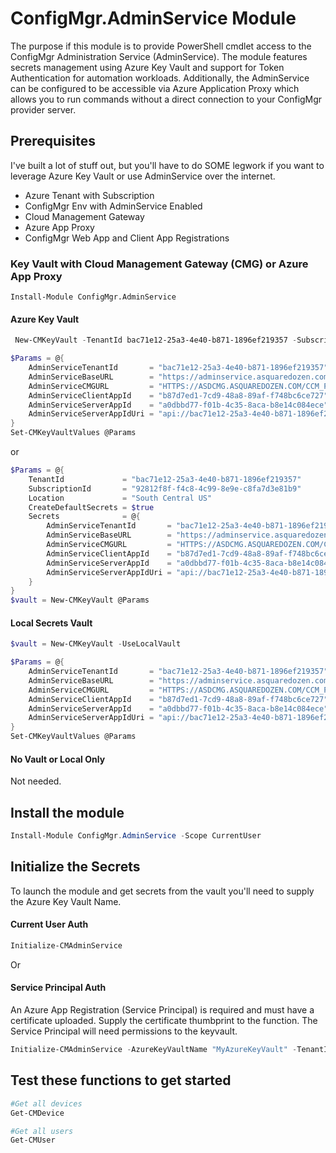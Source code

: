 # ConfigMgr.AdminService Module

The purpose if this module is to provide PowerShell cmdlet access to the ConfigMgr Administration Service (AdminService). The module features secrets management using Azure Key Vault and support for Token Authentication for automation workloads. Additionally, the AdminService can be configured to be accessible via Azure Application Proxy which allows you to run commands without a direct connection to your ConfigMgr provider server.

## Prerequisites

I've built a lot of stuff out, but you'll have to do SOME legwork if you want to leverage Azure Key Vault or use AdminService over the internet.

- Azure Tenant with Subscription
- ConfigMgr Env with AdminService Enabled
- Cloud Management Gateway
- Azure App Proxy
- ConfigMgr Web App and Client App Registrations

### Key Vault with Cloud Management Gateway (CMG) or Azure App Proxy

`Install-Module ConfigMgr.AdminService`

#### Azure Key Vault

```powershell
 New-CMKeyVault -TenantId bac71e12-25a3-4e40-b871-1896ef219357 -SubscriptionId 92812f8f-f4c8-4c99-8e9e-c8fa7d3e81b9 -Location "South Central US"

$Params = @{
    AdminServiceTenantId       = "bac71e12-25a3-4e40-b871-1896ef219357"
    AdminServiceBaseURL        = "https://adminservice.asquaredozen.com/AdminService_TokenAuth"
    AdminServiceCMGURL         = "HTTPS://ASDCMG.ASQUAREDOZEN.COM/CCM_Proxy_ServerAuth/72057594037927869/AdminService"
    AdminServiceClientAppId    = "b87d7ed1-7cd9-48a8-89af-f748bc6ce727"
    AdminServiceServerAppId    = "a0dbbd77-f01b-4c35-8aca-b8e14c084ece"
    AdminServiceServerAppIdUri = "api://bac71e12-25a3-4e40-b871-1896ef219357/a0dbbd77-f01b-4c35-8aca-b8e14c084ece"
}
Set-CMKeyVaultValues @Params
```

or

```powershell
$Params = @{
    TenantId             = "bac71e12-25a3-4e40-b871-1896ef219357"
    SubscriptionId       = "92812f8f-f4c8-4c99-8e9e-c8fa7d3e81b9"
    Location             = "South Central US"
    CreateDefaultSecrets = $true
    Secrets              = @{
        AdminServiceTenantId       = "bac71e12-25a3-4e40-b871-1896ef219357"
        AdminServiceBaseURL        = "https://adminservice.asquaredozen.com/AdminService_TokenAuth"
        AdminServiceCMGURL         = "HTTPS://ASDCMG.ASQUAREDOZEN.COM/CCM_Proxy_ServerAuth/72057594037927869/AdminService"
        AdminServiceClientAppId    = "b87d7ed1-7cd9-48a8-89af-f748bc6ce727"
        AdminServiceServerAppId    = "a0dbbd77-f01b-4c35-8aca-b8e14c084ece"
        AdminServiceServerAppIdUri = "api://bac71e12-25a3-4e40-b871-1896ef219357/a0dbbd77-f01b-4c35-8aca-b8e14c084ece"
    }
}
$vault = New-CMKeyVault @Params
```

#### Local Secrets Vault

```powershell
$vault = New-CMKeyVault -UseLocalVault

$Params = @{
    AdminServiceTenantId       = "bac71e12-25a3-4e40-b871-1896ef219357"
    AdminServiceBaseURL        = "https://adminservice.asquaredozen.com/AdminService_TokenAuth"
    AdminServiceCMGURL         = "HTTPS://ASDCMG.ASQUAREDOZEN.COM/CCM_Proxy_ServerAuth/72057594037927869/AdminService"
    AdminServiceClientAppId    = "b87d7ed1-7cd9-48a8-89af-f748bc6ce727"
    AdminServiceServerAppId    = "a0dbbd77-f01b-4c35-8aca-b8e14c084ece"
    AdminServiceServerAppIdUri = "api://bac71e12-25a3-4e40-b871-1896ef219357/a0dbbd77-f01b-4c35-8aca-b8e14c084ece"
}
Set-CMKeyVaultValues @Params
```

#### No Vault or Local Only

Not needed.

## Install the module

```powershell
Install-Module ConfigMgr.AdminService -Scope CurrentUser
```

## Initialize the Secrets

To launch the module and get secrets from the vault you'll need to supply the Azure Key Vault Name.

#### Current User Auth

```powershell
Initialize-CMAdminService
```

Or
#### Service Principal Auth

An Azure App Registration (Service Principal) is required and must have a certificate uploaded. Supply the certificate thumbprint to the function. The Service Principal will need permissions to the keyvault.

```powershell
Initialize-CMAdminService -AzureKeyVaultName "MyAzureKeyVault" -TenantId "{TenantId}" -ApplicationId "{TenantId}" -CertificateThumbprint "2J3H23KKDD4IJDJDIW34JWK3JK23M32KK3N23"
```

## Test these functions to get started

```powershell
#Get all devices
Get-CMDevice

#Get all users
Get-CMUser
```